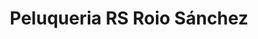 ---
title: "Peluqueria RS Roio Sánchez"
url: /roquetas-de-mar/peluqueria-rs-roio-sanchez/
shop: peluquería
---